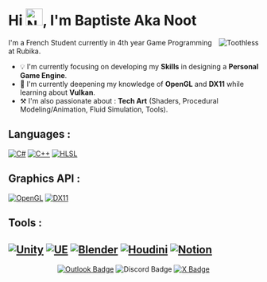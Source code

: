 # Hi <img src="[https://github.com/MadBrosos/MadBrosos/assets/86929180/26897fbd-033a-4c50-ad0a-c6dd5d386f99](https://github.com/MadBrosos/MadBrosos/assets/86929180/07eb0bf8-332f-4eb1-9d04-95e86a69b0f2)" alt="Noot" style="width: 34px; height: 34px;">, I'm Baptiste Aka Noot

<img align="right" src="https://github.com/MadBrosos/MadBrosos/assets/86929180/e70e8ca4-673b-4904-8c17-ddf7bde0d666" alt="Toothless">

I'm a French Student currently in 4th year Game Programming at Rubika.

- 💡 I'm currently focusing on developing my **Skills** in designing a **Personal Game Engine**.
- 📖 I'm currently deepening my knowledge of **OpenGL** and **DX11** while learning about **Vulkan**.
- ⚒️ I'm also passionate about : **Tech Art** (Shaders, Procedural Modeling/Animation, Fluid Simulation, Tools).

## Languages : 
[![C#](https://img.shields.io/badge/csharp-230068?style=for-the-badge&logo=csharp&logoColor=white)](https://en.wikipedia.org/wiki/C_Sharp_(programming_language))
[![C++](https://img.shields.io/badge/c++-659bd3?style=for-the-badge&logo=cplusplus&logoColor=white)](https://en.wikipedia.org/wiki/C%2B%2B)
[![HLSL](https://img.shields.io/badge/hlsl-0101f8?style=for-the-badge&logo=microsoft&logoColor=white)](https://en.wikipedia.org/wiki/DirectX)

## Graphics API :
[![OpenGL](https://img.shields.io/badge/opengl-659bd3?style=for-the-badge&logo=opengl&logoColor=white)](https://en.wikipedia.org/wiki/OpenGL)
[![DX11](https://img.shields.io/badge/dx11-a5daa2?style=for-the-badge&logo=microsoft&logoColor=white)](https://en.wikipedia.org/wiki/High-Level_Shader_Language)

## Tools :
[![Unity](https://img.shields.io/badge/unity-000000?style=for-the-badge&logo=unity&logoColor=white)](https://unity.com/)
[![UE](https://img.shields.io/badge/unreal-0E1128?style=for-the-badge&logo=unrealengine&logoColor=white)](https://www.unrealengine.com/)
[![Blender](https://img.shields.io/badge/blender-E87D0D?style=for-the-badge&logo=blender&logoColor=white)](https://www.blender.org/)
[![Houdini](https://img.shields.io/badge/houdini-FF4713?style=for-the-badge&logo=houdini&logoColor=white)](https://www.sidefx.com/)
[![Notion](https://img.shields.io/badge/notion-000000?style=for-the-badge&logo=notion&logoColor=white)](https://www.notion.so/)
---

<p align="center">
  <a href="mailto:baptiste.valle@outlook.com">
    <img title="baptiste.valle@outlook.com" src="https://img.shields.io/badge/contact-0078D4?style=for-the-badge&logo=microsoftoutlook&logoColor=white" alt="Outlook Badge"></a>
    <img title="baptistev." src="https://img.shields.io/badge/baptistev.-5865F2?style=for-the-badge&logo=discord&logoColor=white" alt="Discord Badge">
  <a href="https://twitter.com/MadBroxs">
    <img title="Noot" src="https://img.shields.io/badge/Noot-000000?style=for-the-badge&logo=x&logoColor=white" alt="X Badge"></a>
</p>
